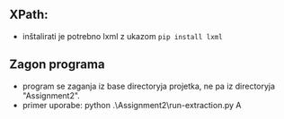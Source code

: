 ## XPath:
- inštalirati je potrebno lxml z ukazom `pip install lxml`

## Zagon programa
- program se zaganja iz base directoryja projetka, ne pa iz directoryja "Assignment2".
- primer uporabe: python .\Assignment2\run-extraction.py A
